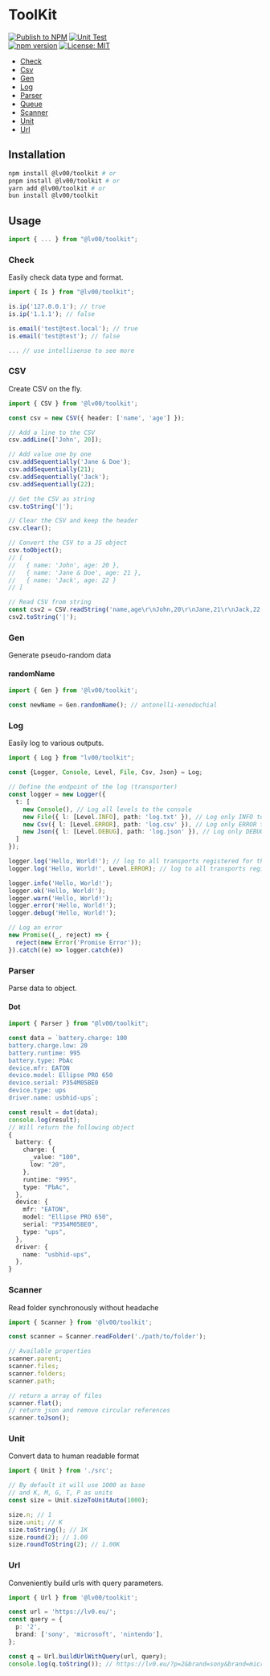 # ToolKit

[![Publish to NPM](https://github.com/Benoit-Welsch/ToolKitJs/actions/workflows/publish.yml/badge.svg)](https://github.com/Benoit-Welsch/ToolKitJs/actions/workflows/publish.yml)
[![Unit Test](https://github.com/Benoit-Welsch/ToolKitJs/actions/workflows/test.yml/badge.svg)](https://github.com/Benoit-Welsch/ToolKitJs/actions/workflows/test.yml)
<br>
[![npm version](https://badge.fury.io/js/%40lv00%2Ftoolkit.svg)](https://badge.fury.io/js/%40lv00%2Ftoolkit)
[![License: MIT](https://img.shields.io/badge/License-MIT-yellow.svg)](https://opensource.org/licenses/MIT)

- [Check](#check)
- [Csv](#csv)
- [Gen](#gen)
- [Log](#log)
- [Parser](#parser)
- [Queue](#queue)
- [Scanner](#scanner)
- [Unit](#unit)
- [Url](#url)

## Installation

```bash
npm install @lv00/toolkit # or
pnpm install @lv00/toolkit # or
yarn add @lv00/toolkit # or
bun install @lv00/toolkit
```

## Usage

```typescript
import { ... } from "@lv00/toolkit";
```

### Check

Easily check data type and format.

```typescript
import { Is } from "@lv00/toolkit";

is.ip('127.0.0.1'); // true
is.ip('1.1.1'); // false

is.email('test@test.local'); // true
is.email('test@test'); // false

... // use intellisense to see more
```

### CSV

Create CSV on the fly.

```typescript
import { CSV } from '@lv00/toolkit';

const csv = new CSV({ header: ['name', 'age'] });

// Add a line to the CSV
csv.addLine(['John', 20]);

// Add value one by one
csv.addSequentially('Jane & Doe');
csv.addSequentially(21);
csv.addSequentially('Jack');
csv.addSequentially(22);

// Get the CSV as string
csv.toString('|');

// Clear the CSV and keep the header
csv.clear();

// Convert the CSV to a JS object
csv.toObject();
// [
//   { name: 'John', age: 20 },
//   { name: 'Jane & Doe', age: 21 },
//   { name: 'Jack', age: 22 }
// ]

// Read CSV from string
const csv2 = CSV.readString('name,age\r\nJohn,20\r\nJane,21\r\nJack,22', ',');
csv2.toString('|');
```

### Gen

Generate pseudo-random data

#### randomName

```typescript
import { Gen } from '@lv00/toolkit';

const newName = Gen.randomName(); // antonelli-xenodochial
```

### Log

Easily log to various outputs.

```typescript
import { Log } from "lv00/toolkit";

const {Logger, Console, Level, File, Csv, Json} = Log;

// Define the endpoint of the log (transporter)
const logger = new Logger({
  t: [
    new Console(), // Log all levels to the console
    new File({ l: [Level.INFO], path: 'log.txt' }), // Log only INFO to a text based file
    new Csv({ l: [Level.ERROR], path: 'log.csv' }), // Log only ERROR to a CSV file
    new Json({ l: [Level.DEBUG], path: 'log.json' }), // Log only DEBUG to a JSON file
  ]
});

logger.log('Hello, World!'); // log to all transports registered for the level INFO
logger.log('Hello, World!', Level.ERROR); // log to all transports registered for the level ERROR

logger.info('Hello, World!');
logger.ok('Hello, World!');
logger.warn('Hello, World!');
logger.error('Hello, World!');
logger.debug('Hello, World!'); 

// Log an error
new Promise((_, reject) => {
  reject(new Error('Promise Error'));
}).catch((e) => logger.catch(e)) 
```

### Parser

Parse data to object.

#### Dot

```typescript
import { Parser } from "@lv00/toolkit";

const data = `battery.charge: 100
battery.charge.low: 20
battery.runtime: 995
battery.type: PbAc
device.mfr: EATON
device.model: Ellipse PRO 650
device.serial: P354M05BE0
device.type: ups
driver.name: usbhid-ups`;

const result = dot(data);
console.log(result);
// Will return the following object
{
  battery: {
    charge: {
      _value: "100",
      low: "20",
    },
    runtime: "995",
    type: "PbAc",
  },
  device: {
    mfr: "EATON",
    model: "Ellipse PRO 650",
    serial: "P354M05BE0",
    type: "ups",
  },
  driver: {
    name: "usbhid-ups",
  },
}
```


### Scanner

Read folder synchronously without headache

```typescript
import { Scanner } from '@lv00/toolkit';

const scanner = Scanner.readFolder('./path/to/folder');

// Available properties
scanner.parent;
scanner.files;
scanner.folders;
scanner.path;

// return a array of files
scanner.flat();
// return json and remove circular references
scanner.toJson();
```

### Unit

Convert data to human readable format

```typescript
import { Unit } from './src';

// By default it will use 1000 as base
// and K, M, G, T, P as units
const size = Unit.sizeToUnitAuto(1000);

size.n; // 1
size.unit; // K
size.toString(); // 1K
size.round(2); // 1.00
size.roundToString(2); // 1.00K
```

### Url

Conveniently build urls with query parameters.

```typescript
import { Url } from '@lv00/toolkit';

const url = 'https://lv0.eu/';
const query = {
  p: '2',
  brand: ['sony', 'microsoft', 'nintendo'],
};

const q = Url.buildUrlWithQuery(url, query);
console.log(q.toString()); // https://lv0.eu/?p=2&brand=sony&brand=microsoft&brand=nintendo'
```

